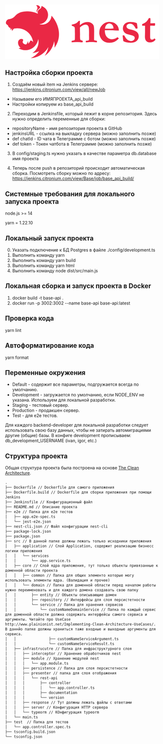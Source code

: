 ![NestJS](nestjs.svg)

## Настройка сборки проекта

1. Создаём новый item на Jenkins сервере:
   https://jenkins.citronium.com/view/all/newJob

- Называем его ИМЯПРОЕКТА_api_build
- Настройки копируем из base_api_build

2. Переходим в Jenkinsfile, который лежит в корне репозитория. Здесь нужно определить переменные для сборки:

- repositoryName - имя репозитория проекта в GitHub
- jenkinsURL - ссылка на выкладку сервера (можно заполнить позже)
- def chatId - ID чата в Телеграмме с ботом (можно заполнить позже)
- def token - Токен чатбота в Телеграмме (можно заполнить позже)

3. В config/staging.ts нужно указать в качестве параметра db.database имя проекта

4. Теперь после push в репозиторий происходит автоматическая сборка.
   Посмотреть сборку можно по адресу: https://jenkins.citronium.com/view/Base/job/base_api_build/

## Системные требования для локального запуска проекта

node.js >= 14

yarn = 1.22.10

## Локальный запуск проекта

0. Указать подключение к БД Postgres в файле ./config/development.ts
1. Выполнить команду yarn
1. Выполнить команду yarn build
1. Выполнить команду yarn html
1. Выполнить команду node dist/src/main.js

## Локальная сборка и запуск проекта в Docker

1. docker build -t base-api .
2. docker run -p 3002:3002 --name base-api base-api:latest

## Проверка кода

yarn lint

## Автоформатирование кода

yarn format

## Переменные окружения

- Default - содержит все параметры, подгружается всегда по умолчанию.
- Development - загружается по умолчанию, если NODE_ENV не указана. Используем для локальной разработки.
- Staging - тестовый сервер.
- Production - продакшен сервер.
- Test - для e2e тестов.

Для каждого backend-developer для локальной разработки следует использовать свою базу данных,
чтобы не затирать автомиграциями другие (общие) базы.
В конфиге development прописываем:
db_development_USERNAME (ivan, igor, etc.)

## Структура проекта

Общая структура проекта была построена на основе [The Clean Architecture](https://blog.cleancoder.com/uncle-bob/2012/08/13/the-clean-architecture.html).

```
.
├── Dockerfile // Dockerfile для самого приложения
├── Dockerfile.build // Dockerfile для сборки приложения при помощи Jenkins
├── Jenkinsfile // Конфигурационный файл
├── README.md // Описание проекта
├── e2e // Папка для e2e тестов
│   ├── app.e2e-spec.ts
│   └── jest-e2e.json
├── nest-cli.json // Файл конфигурации nest-cli
├── package-lock.json
├── package.json
├── src // В данной папке должны лежать только исходники приложения
│   ├── application // Слой Application, содержит реализацию бизнесс логики приложения
│   │   └── services
│   │       └── app.service.ts
│   ├── core // Слой ядра приложения, тут только объекты привязанные к доменной области проекта
│   │   ├── common // Папка для общих элементо которые могу использовать элементы ядра. (Валидация и прочее)
│   │   └── domain // Папка для доменной области перед началом работы нужно переименовать и для каждого домена создавать свою папку
│   │       ├── entity // Объекты описывающие домен
│   │       ├── repository // Интерфейсы для слоя персистетности
│   │       └── service // Папка для хранения сервисов
│   │           └── customNameDomainService // Папка по каждый сервис для доменной области должна содержать интерфейсы самого сервиса и аргументы. Читайте про UseCase http://www.plainionist.net/Implementing-Clean-Architecture-UseCases/. В даннйо папке должны храниться таже входные и выходные аргументы для сервиса.
│   │               ├── customNameServiceArgument.ts
│   │               └── customNameServiceResult.ts
│   ├── infrastrucutre // Папка для инфраструктурного слоя
│   │   ├── interceptor // Хранение обработчиков nest
│   │   ├── module // Хранение модулей nest
│   │   │   └── app.module.ts
│   │   ├── persistence // Папка для слоя персистетности
│   │   ├── presenter // папка для слоя отображения
│   │   │   └── rest-api
│   │   │       ├── controller
│   │   │       │   └── app.controller.ts
│   │   │       ├── documentation
│   │   │       └── version
│   │   ├── response // Тут должны лежать файлы с ответами
│   │   ├── server // Конфигурация HTTP сервера
│   │   └── typeorm // КОнфигурация typeorm
│   └── main.ts
├── test  // Папка для тестов
│   └── app.controller.spec.ts
├── tsconfig.build.json
└── tsconfig.json
```
